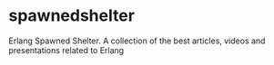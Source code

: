 spawnedshelter
==============

Erlang Spawned Shelter. A collection of the best articles, videos and presentations related to Erlang
